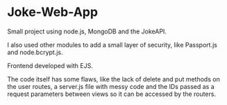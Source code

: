 # Joke-Web-App
Small project using node.js, MongoDB and the JokeAPI. 

I also used other modules to add a small layer of security, like Passport.js and node.bcrypt.js. 

Frontend developed with EJS.

The code itself has some flaws, like the lack of delete and put methods on the user routes, a server.js file with messy code and the IDs passed as a request parameters between views so it can be accessed by the routers.

